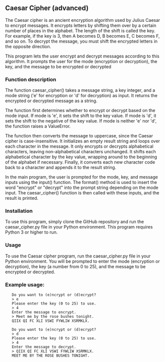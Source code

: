 ## Caesar Cipher (advanced)
The Caesar cipher is an ancient encryption algorithm used by Julius Caesar to encrypt messages. It encrypts letters by shifting them over by a certain number of places in the alphabet. The length of the shift is called the key. For example, if the key is 3, then A becomes D, B becomes E, C becomes F, and so on. To decrypt the message, you must shift the encrypted letters in the opposite direction.

This program lets the user encrypt and decrypt messages according to this algorithm. It prompts the user for the mode (encryption or decryption), the key, and the message to be encrypted or decrypted
### Function description
The function caesar_cipher() takes a message string, a key integer, and a mode string ('e' for encryption or 'd' for decryption) as input. It returns the encrypted or decrypted message as a string.

The function first determines whether to encrypt or decrypt based on the mode input. If mode is 'e', it sets the shift to the key value. If mode is 'd', it sets the shift to the negative of the key value. If mode is neither 'e' nor 'd', the function raises a ValueError.

The function then converts the message to uppercase, since the Caesar cipher is case-insensitive. It initializes an empty result string and loops over each character in the message. It only encrypts or decrypts alphabetical characters, leaving non-alphabetical characters unchanged. It shifts each alphabetical character by the key value, wrapping around to the beginning of the alphabet if necessary. Finally, it converts each new character code back to a character and appends it to the result string.

In the main program, the user is prompted for the mode, key, and message inputs using the input() function. The format() method is used to insert the word "encrypt" or "decrypt" into the prompt string depending on the mode input. The caesar_cipher() function is then called with these inputs, and the result is printed.
### Installation
To use this program, simply clone the GitHub repository and run the caesar_cipher.py file in your Python environment. This program requires Python 3 or higher to run.

### Usage
To use the Caesar cipher program, run the caesar_cipher.py file in your Python environment. You will be prompted to enter the mode (encryption or decryption), the key (a number from 0 to 25), and the message to be encrypted or decrypted.

### Example usage:
```` 
   Do you want to (e)ncrypt or (d)ecrypt?
   > e
   Please enter the key (0 to 25) to use.
   > 4
   Enter the message to encrypt.
   > Meet me by the rose bushes tonight.
   QIIX QI FC XLI VSWI FYWLIW XSRMKLX.
   
   Do you want to (e)ncrypt or (d)ecrypt?
   > d
   Please enter the key (0 to 25) to use.
   > 4
   Enter the message to decrypt.
   > QIIX QI FC XLI VSWI FYWLIW XSRMKLX.
   MEET ME BY THE ROSE BUSHES TONIGHT.
````
